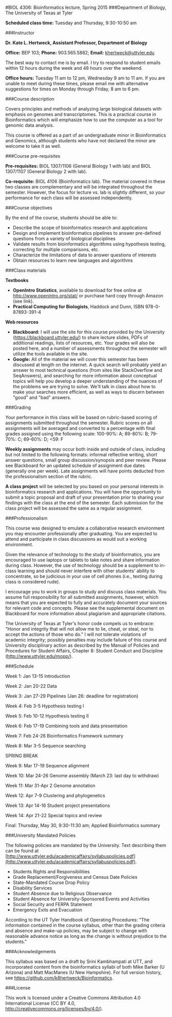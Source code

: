 #BIOL 4306: Bioinformatics lecture, Spring 2015
###Department of Biology, The University of Texas at Tyler

**Scheduled class time:** Tuesday and Thursday, 9:30-10:50 am

###Instructor

**Dr. Kate L. Hertweck, Assistant Professor, Department of Biology**

**Office:** BEP 103; **Phone:** 903.565.5882; **Email:** khertweck@uttyler.edu

The best way to contact me is by email. I try to respond to student emails within 12 hours during the week and 48 hours over the weekend.

**Office hours:** Tuesday 11 am to 12 pm, Wednesday 9 am to 11 am. If you are unable to meet during these times, please email me with alternative suggestions for times on Monday through Friday, 8 am to 6 pm.

###Course description

Covers principles and methods of analyzing large biological datasets with emphasis on genomes and transcriptomes. This is a practical course in Bioinformatics which will emphasize how to use the computer as a tool for genomic data analysis.

This course is offered as a part of an undergraduate minor in Bioinformatics and Genomics, although students who have not declared the minor are welcome to take it as well.

###Course pre-requisites

**Pre-requisites:** BIOL 1307/1106 (General Biology 1 with lab) and BIOL 1307/1107 (General Biology 2 with lab).

**Co-requisite:** BIOL 4106 (Bioinformatics lab). The material covered in these two classes are complementary and will be integrated throughout the semester. However, the focus for lecture vs. lab  is slightly different, so your performance for each class will be assessed independently.

###Course objectives

By the end of the course, students should be able to:

* Describe the scope of bioinformatics research and applications
* Design and implement bioinformatics pipelines to answer pre-defined questions from a variety of biological disciplines
* Validate results from bioinformatics algorithms using hypothesis testing, correcting for multiple comparisons, etc.
* Characterize the limitations of data to answer questions of interests
* Obtain resources to learn new languages and algorithms

###Class materials

**Textbooks**

* **OpenIntro Statistics**, available to download for free online at http://www.openintro.org/stat/ or purchase hard copy through Amazon (see link).
* **Practical Computing for Biologists**, Haddock and Dunn, ISBN 978-0-87893-391-4


**Web resources**

* **Blackboard:** I will use the site for this course provided by the University (https://blackboard.uttyler.edu/) to share lecture slides, PDFs of additional readings, lists of resources, etc. Your grades will also be posted here, and a number of assessments throughout the semester will utilize the tools available in the site. 
* **Google:** All of the material we will cover this semester has been discussed at length on the internet. A quick search will probably yield an answer to most technical questions (from sites like StackOverflow and SeqAnswers), and searching for more information about conceptual topics will help you develop a deeper understanding of the nuances of the problems we are trying to solve. We'll talk in class about how to make your searches more efficient, as well as ways to discern between "good" and "bad" answers.

###Grading

Your performance in this class will be based on rubric-based scoring of assignments submitted throughout the semester. Rubric scores on all assignments will be averaged and converted to a percentage with final grades assigned using the following scale: 100-90%: A; 89-80%: B; 79-70%: C; 69-60%: D; <59: F

**Weekly assignments** may occur both inside and outside of class, including but not limited to the following formats: informal reflective writing, short answer questions, small group discussion/synopsis and peer review. Please see Blackboard for an updated schedule of assignment due dates (generally one per week). Late assignments will have points deducted from the professionalism section of the rubric.


**A class project** will be selected by you based on your personal interests in bioinformatics research and applications. You will have the opportunity to submit a topic proposal and draft of your presentation prior to sharing your findings with the class at the end of the semester. Each submission for the class project will be assessed the same as a regular assignment.

###Professionalism

This course was designed to emulate a collaborative research environment you may encounter professionally after graduating. You are expected to attend and participate in class discussions as would suit a working environment.


Given the relevance of technology to the study of bioinformatics, you are encouraged to use laptops or tablets to take notes and share information during class. However, the use of technology should be a supplement to in-class learning and should never interfere with other students' ability to concentrate, so be judicious in your use of cell phones (i.e., texting during class is considered rude). 


I encourage you to work in groups to study and discuss class materials. You assume full responsibility for all submitted assignments, however, which means that you are expected to fully and accurately document your sources for relevant code and concepts. Please see the supplemental document on Blackboard for more information about plagiarism and appropriate citations.


The University of Texas at Tyler's honor code compels us to embrace: "Honor and integrity that will not allow me to lie, cheat, or steal, nor to accept the actions of those who do." I will not tolerate violations of academic integrity; possibly penalties may include failure of this course and University disciplinary action as described by the Manual of Policies and Procedures for Student Affairs, Chapter 8: Student Conduct and Discipline (http://www.uttyler.edu/mopp/).

###Schedule

Week 1: Jan 13-15 Introduction

Week 2: Jan 20-22 Data

Week 3: Jan 27-29 Pipelines (Jan 26: deadline for registration)

Week 4: Feb 3-5 Hypothesis testing I

Week 5: Feb 10-12 Hypothesis testing II

Week 6: Feb 17-19 Combining tools and data presentation

Week 7: Feb 24-26 Bioinformatics Framework summary

Week 8: Mar 3-5 Sequence searching

SPRING BREAK

Week 9: Mar 17-19 Sequence alignment

Week 10: Mar 24-26 Genome assembly (March 23: last day to withdraw)

Week 11: Mar 31-Apr 2 Genome annotation

Week 12: Apr 7-9 Clustering and phylogenetics

Week 13: Apr 14-16 Student project presentations

Week 14: Apr 21-22 Special topics and review

Final: Thursday, May 30, 9:30-11:30 am; Applied Bioinformatics summary

###University Mandated Policies

The following policies are mandated by the University. Text describing them can be found at [http://www.uttyler.edu/academicaffairs/syllabuspolicies.pdf](http://www.uttyler.edu/academicaffairs/syllabuspolicies.pdf).

* Students Rights and Responsibilities
* Grade Replacement/Forgiveness and Census Date Policies
* State-Mandated Course Drop Policy
* Disability Services
* Student Absence due to Religious Observance
* Student Absence for University-Sponsored Events and Activities
* Social Security and FERPA Statement
* Emergency Exits and Evacuation



According to the UT Tyler Handbook of Operating Procedures:
"The information contained in the course syllabus, other than the grading criteria and absence and make-up policies, may be subject to change with reasonable advance notice as long as the change is without prejudice to the students."

###Acknowledgements

This syllabus was based on a draft by Srini Kambhampati at UTT, and incorporated content from the bioinformatics syllabi of both Mike Barker (U Arizona) and Matt MacManes (U New Hampshire). For full version history, see https://github.com/k8hertweck/Bioinformatics.

###License

This work is licensed under a Creative Commons Attribution 4.0 International License (CC BY 4.0, http://creativecommons.org/licenses/by/4.0/).
 

